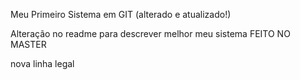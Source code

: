 Meu Primeiro Sistema em GIT (alterado e atualizado!)

Alteração no readme para descrever melhor meu sistema
FEITO NO MASTER

nova linha legal